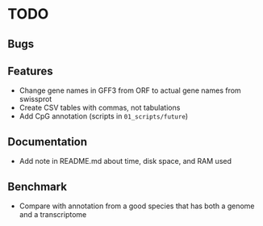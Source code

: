 # TODO

## Bugs

## Features
- Change gene names in GFF3 from ORF to actual gene names from swissprot
- Create CSV tables with commas, not tabulations
- Add CpG annotation (scripts in `01_scripts/future`)

## Documentation
- Add note in README.md about time, disk space, and RAM used

## Benchmark
- Compare with annotation from a good species that has both a genome and a
  transcriptome
